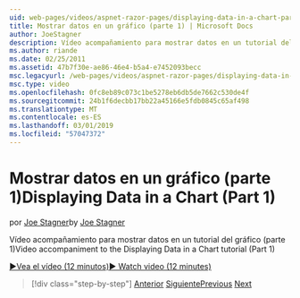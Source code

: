```yaml
---
uid: web-pages/videos/aspnet-razor-pages/displaying-data-in-a-chart-part-1
title: Mostrar datos en un gráfico (parte 1) | Microsoft Docs
author: JoeStagner
description: Vídeo acompañamiento para mostrar datos en un tutorial del gráfico (parte 1)
ms.author: riande
ms.date: 02/25/2011
ms.assetid: 47b7f30e-ae86-46e4-b5a4-e7452093becc
msc.legacyurl: /web-pages/videos/aspnet-razor-pages/displaying-data-in-a-chart-part-1
msc.type: video
ms.openlocfilehash: 0fc8eb89c073c1be5278eb6db5de7662c530de4f
ms.sourcegitcommit: 24b1f6decbb17bb22a45166e5fdb0845c65af498
ms.translationtype: MT
ms.contentlocale: es-ES
ms.lasthandoff: 03/01/2019
ms.locfileid: "57047372"
---
```

<a name="displaying-data-in-a-chart-part-1"></a><span data-ttu-id="1707b-103">Mostrar datos en un gráfico (parte 1)</span><span class="sxs-lookup"><span data-stu-id="1707b-103">Displaying Data in a Chart (Part 1)</span></span>
====================
<span data-ttu-id="1707b-104">por [Joe Stagner](https://github.com/JoeStagner)</span><span class="sxs-lookup"><span data-stu-id="1707b-104">by [Joe Stagner](https://github.com/JoeStagner)</span></span>

<span data-ttu-id="1707b-105">Vídeo acompañamiento para mostrar datos en un tutorial del gráfico (parte 1)</span><span class="sxs-lookup"><span data-stu-id="1707b-105">Video accompaniment to the Displaying Data in a Chart tutorial (Part 1)</span></span>

[<span data-ttu-id="1707b-106">&#9654;Vea el vídeo (12 minutos)</span><span class="sxs-lookup"><span data-stu-id="1707b-106">&#9654; Watch video (12 minutes)</span></span>](https://channel9.msdn.com/Blogs/ASP-NET-Site-Videos/displaying-data-in-a-chart-part-1)

> [!div class="step-by-step"]
> <span data-ttu-id="1707b-107">[Anterior](displaying-data-in-a-grid.md)
> [Siguiente](displaying-data-in-a-chart-part-2.md)</span><span class="sxs-lookup"><span data-stu-id="1707b-107">[Previous](displaying-data-in-a-grid.md)
[Next](displaying-data-in-a-chart-part-2.md)</span></span>
